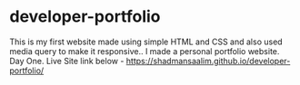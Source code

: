 # developer-portfolio
This is my first website made using simple HTML and CSS and also used media query to make it responsive.. I made a personal portfolio website. Day One. Live Site link below - 
https://shadmansaalim.github.io/developer-portfolio/
